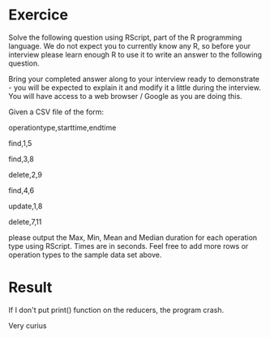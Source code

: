 # Exercice

Solve the following question using RScript, part of the R programming language.  We do not expect you to currently know any R, so before your interview please learn enough R to use it to write an answer to the following question.


Bring your completed answer along to your interview ready to demonstrate - you will be expected to explain it and modify it a little during the interview.  You will have access to a web browser / Google as you are doing this.


Given a CSV file of the form:


operationtype,starttime,endtime

find,1,5

find,3,8

delete,2,9

find,4,6

update,1,8

delete,7,11


please output the Max, Min, Mean and Median duration for each operation type using RScript. Times are in seconds. Feel free to add more rows or operation types to the sample data set above.


# Result

If I don't put print() function on the reducers, the program crash.

Very curius
